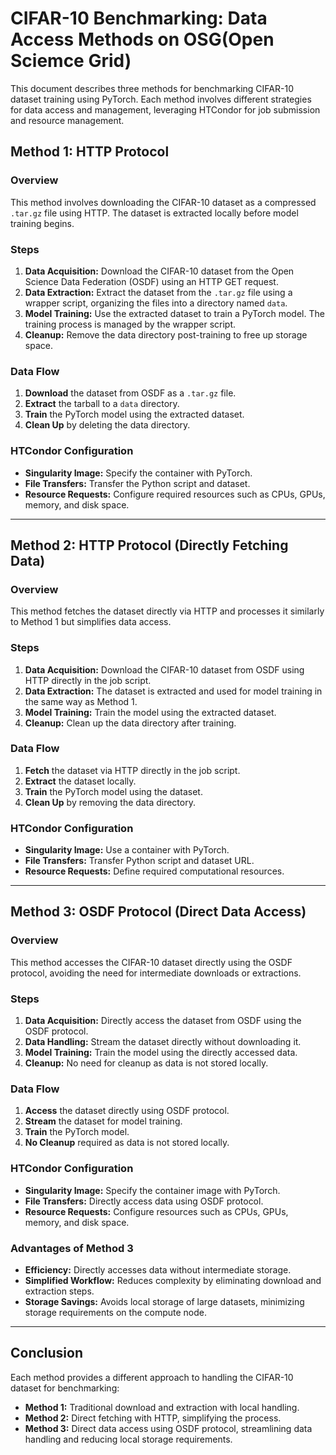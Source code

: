 # CIFAR-10 Benchmarking: Data Access Methods on OSG(Open Sciemce Grid)

This document describes three methods for benchmarking CIFAR-10 dataset training using PyTorch. Each method involves different strategies for data access and management, leveraging HTCondor for job submission and resource management.

## Method 1: HTTP Protocol

### Overview
This method involves downloading the CIFAR-10 dataset as a compressed `.tar.gz` file using HTTP. The dataset is extracted locally before model training begins.

### Steps
1. **Data Acquisition:** Download the CIFAR-10 dataset from the Open Science Data Federation (OSDF) using an HTTP GET request.
2. **Data Extraction:** Extract the dataset from the `.tar.gz` file using a wrapper script, organizing the files into a directory named `data`.
3. **Model Training:** Use the extracted dataset to train a PyTorch model. The training process is managed by the wrapper script.
4. **Cleanup:** Remove the data directory post-training to free up storage space.

### Data Flow
1. **Download** the dataset from OSDF as a `.tar.gz` file.
2. **Extract** the tarball to a `data` directory.
3. **Train** the PyTorch model using the extracted dataset.
4. **Clean Up** by deleting the data directory.

### HTCondor Configuration
- **Singularity Image:** Specify the container with PyTorch.
- **File Transfers:** Transfer the Python script and dataset.
- **Resource Requests:** Configure required resources such as CPUs, GPUs, memory, and disk space.

---

## Method 2: HTTP Protocol (Directly Fetching Data)

### Overview
This method fetches the dataset directly via HTTP and processes it similarly to Method 1 but simplifies data access.

### Steps
1. **Data Acquisition:** Download the CIFAR-10 dataset from OSDF using HTTP directly in the job script.
2. **Data Extraction:** The dataset is extracted and used for model training in the same way as Method 1.
3. **Model Training:** Train the model using the extracted dataset.
4. **Cleanup:** Clean up the data directory after training.

### Data Flow
1. **Fetch** the dataset via HTTP directly in the job script.
2. **Extract** the dataset locally.
3. **Train** the PyTorch model using the dataset.
4. **Clean Up** by removing the data directory.

### HTCondor Configuration
- **Singularity Image:** Use a container with PyTorch.
- **File Transfers:** Transfer Python script and dataset URL.
- **Resource Requests:** Define required computational resources.

---

## Method 3: OSDF Protocol (Direct Data Access)

### Overview
This method accesses the CIFAR-10 dataset directly using the OSDF protocol, avoiding the need for intermediate downloads or extractions.

### Steps
1. **Data Acquisition:** Directly access the dataset from OSDF using the OSDF protocol.
2. **Data Handling:** Stream the dataset directly without downloading it.
3. **Model Training:** Train the model using the directly accessed data.
4. **Cleanup:** No need for cleanup as data is not stored locally.

### Data Flow
1. **Access** the dataset directly using OSDF protocol.
2. **Stream** the dataset for model training.
3. **Train** the PyTorch model.
4. **No Cleanup** required as data is not stored locally.

### HTCondor Configuration
- **Singularity Image:** Specify the container image with PyTorch.
- **File Transfers:** Directly access data using OSDF protocol.
- **Resource Requests:** Configure resources such as CPUs, GPUs, memory, and disk space.

### Advantages of Method 3
- **Efficiency:** Directly accesses data without intermediate storage.
- **Simplified Workflow:** Reduces complexity by eliminating download and extraction steps.
- **Storage Savings:** Avoids local storage of large datasets, minimizing storage requirements on the compute node.

---

## Conclusion

Each method provides a different approach to handling the CIFAR-10 dataset for benchmarking:

- **Method 1:** Traditional download and extraction with local handling.
- **Method 2:** Direct fetching with HTTP, simplifying the process.
- **Method 3:** Direct data access using OSDF protocol, streamlining data handling and reducing local storage requirements.
